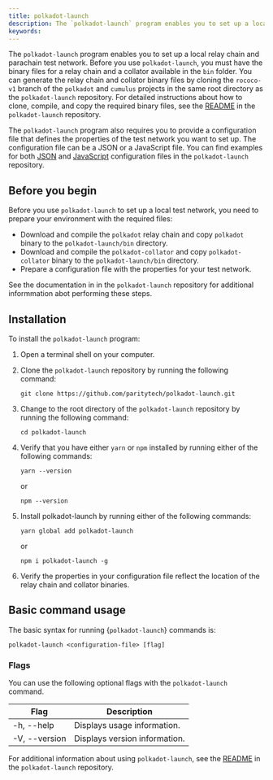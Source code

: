 ```yaml
---
title: polkadot-launch
description: The `polkadot-launch` program enables you to set up a local relay chain and parachain test network.
keywords:
---
```


The `polkadot-launch` program enables you to set up a local relay chain and parachain test network.
Before you use `polkadot-launch`, you must have the binary files for a relay chain and a collator available in the `bin` folder.
You can generate the relay chain and collator binary files by cloning the `rococo-v1` branch of the `polkadot` and `cumulus` projects in the same root directory as the `polkadot-launch` repository.
For detailed instructions about how to clone, compile, and copy the required binary files, see the [README](https://github.com/paritytech/polkadot-launch#binary-files) in the `polkadot-launch` repository.

The `polkadot-launch` program also requires you to provide a configuration file that defines the properties of the test network you want to set up. 
The configuration file can be a JSON or a JavaScript file.
You can find examples for both [JSON](https://github.com/paritytech/polkadot-launch/blob/master/config.json) and [JavaScript](https://github.com/paritytech/polkadot-launch/blob/master/config.js) configuration files in the `polkadot-launch` repository.

## Before you begin

Before you use `polkadot-launch` to set up a local test network, you need to prepare your environment with the required files:

* Download and compile the `polkadot` relay chain and copy `polkadot` binary to the `polkadot-launch/bin` directory.
* Download and compile the `polkadot-collator` and copy `polkadot-collator` binary to the `polkadot-launch/bin` directory.
* Prepare a configuration file with the properties for your test network.

See the documentation in in the `polkadot-launch` repository for additional informmation abot performing these steps.

## Installation 

To install the `polkadot-launch` program:

1. Open a terminal shell on your computer.

1. Clone the `polkadot-launch` repository by running the following command:
    
    ```
    git clone https://github.com/paritytech/polkadot-launch.git
    ```

1. Change to the root directory of the `polkadot-launch` repository by running the following command:
    
    ```
    cd polkadot-launch
    ```
    
1. Verify that you have either `yarn` or `npm` installed by running either of the following commands:
    
    ```
    yarn --version
    ```

    or

    ```
    npm --version
    ```

1. Install polkadot-launch by running either of the following commands:
    
    ```
    yarn global add polkadot-launch
    ```

    or

    ```
    npm i polkadot-launch -g
    ```

1. Verify the properties in your configuration file reflect the location of the relay chain and collator binaries.

## Basic command usage

The basic syntax for running {`polkadot-launch`} commands is:

`polkadot-launch <configuration-file> [flag]`

### Flags

You can use the following optional flags with the `polkadot-launch` command.

| Flag   | Description
| ------ | -----------
| -h, --help | Displays usage information.
| -V, --version | Displays version information.

For additional information about using `polkadot-launch`, see the [README](https://github.com/paritytech/polkadot-launch) in the `polkadot-launch` repository.